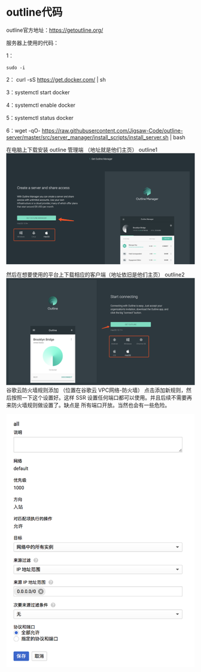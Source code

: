 # outline代码
outline官方地址：https://getoutline.org/

服务器上使用的代码：

1： <pre><code>sudo -i</code></pre>

2： curl -sS https://get.docker.com/ | sh

3：systemctl start docker

4：systemctl enable docker

5：systemctl status docker

6：wget -qO- https://raw.githubusercontent.com/Jigsaw-Code/outline-server/master/src/server_manager/install_scripts/install_server.sh | bash

在电脑上下载安装 outline 管理端 （地址就是他们主页）
outline1
![linear](https://github.com/Fredbrookyang/freessl/blob/master/daima1/38570402-56fcdae4-3d20-11e8-9f86-580c34adc83d.png)

然后在想要使用的平台上下载相应的客户端（地址依旧是他们主页）
outline2
![linear](https://github.com/Fredbrookyang/freessl/blob/master/daima1/38570513-9b6ec7fa-3d20-11e8-9018-dfea764e36a9.png)
谷歌云防火墙规则添加 （位置在谷歌云 VPC网络-防火墙）
点击添加新规则，然后按照一下这个设置好。这样 SSR 设置任何端口都可以使用。并且后续不需要再来防火墙规则做设置了。缺点是 所有端口开放。当然也会有一些危险。

![linear](https://github.com/Fredbrookyang/freessl/blob/master/daima1/3.png)
